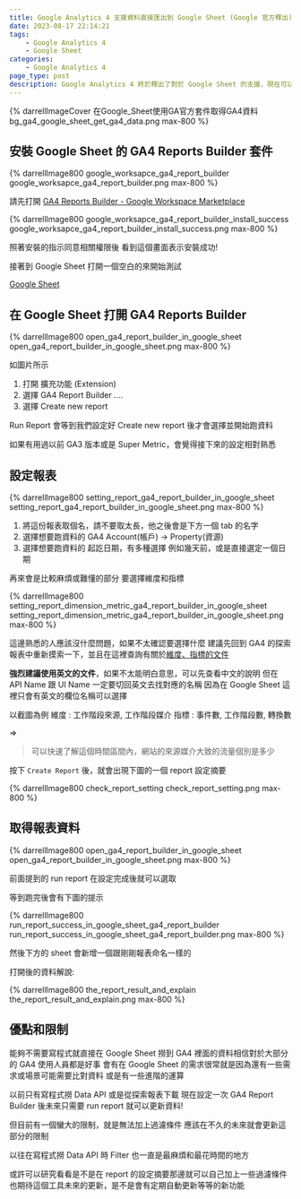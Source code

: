```yaml
---
title: Google Analytics 4 支援資料直接匯出到 Google Sheet (Google 官方釋出)
date: 2023-08-17 22:14:21
tags:
	- Google Analytics 4
	- Google Sheet
categories:
	- Google Analytics 4
page_type: post
description: Google Analytics 4 終於釋出了對於 Google Sheet 的支援，現在可以直接在 Google Sheet 取得 GA4 的資料匯出了! 再也不用自己寫程式在 Google App Script 來串接 GA4 Data API。
---
```


{% darrellImageCover 在Google_Sheet使用GA官方套件取得GA4資料 bg_ga4_google_sheet_get_ga4_data.png max-800 %}

## 安裝 Google Sheet 的 GA4 Reports Builder 套件

{% darrellImage800 google_worksapce_ga4_report_builder google_worksapce_ga4_report_builder.png max-800 %}

請先打開 [ GA4 Reports Builder - Google Workspace Marketplace](https://workspace.google.com/marketplace/app/ga4_reports_builder_for_google_analytics/589269949355)

{% darrellImage800 google_worksapce_ga4_report_builder_install_success google_worksapce_ga4_report_builder_install_success.png max-800 %}

照著安裝的指示同意相關權限後
看到這個畫面表示安裝成功!

接著到 Google Sheet 打開一個空白的來開始測試

[Google Sheet](https://docs.google.com/spreadsheets/)

## 在 Google Sheet 打開 GA4 Reports Builder

{% darrellImage800 open_ga4_report_builder_in_google_sheet open_ga4_report_builder_in_google_sheet.png max-800 %}

如圖片所示
1. 打開 擴充功能 (Extension)
2. 選擇 GA4 Report Builder ....
3. 選擇 Create new report

Run Report 會等到我們設定好 Create new report 後才會選擇並開始跑資料

如果有用過以前 GA3 版本或是 Super Metric，會覺得接下來的設定相對熟悉

## 設定報表

{% darrellImage800 setting_report_ga4_report_builder_in_google_sheet setting_report_ga4_report_builder_in_google_sheet.png max-800 %}

1. 將這份報表取個名，請不要取太長，他之後會是下方一個 tab 的名字
2. 選擇想要跑資料的 GA4 Account(帳戶) -> Property(資源)
3. 選擇想要跑資料的 起訖日期，有多種選擇 例如幾天前，或是直接選定一個日期

再來會是比較麻煩或難懂的部分
要選擇維度和指標

{% darrellImage800 setting_report_dimension_metric_ga4_report_builder_in_google_sheet setting_report_dimension_metric_ga4_report_builder_in_google_sheet.png max-800 %}

這邊熟悉的人應該沒什麼問題，如果不太確認要選擇什麼
建議先回到 GA4 的探索報表中重新摸索一下，並且在這裡查詢有關於[維度、指標的文件](https://developers.google.com/analytics/devguides/reporting/data/v1/api-schema?hl=en)

**強烈建議使用英文的文件**，如果不太能明白意思，可以先查看中文的說明
但在 API Name 跟 UI Name 一定要切回英文去找對應的名稱
因為在 Google Sheet 這裡只會有英文的欄位名稱可以選擇

以截圖為例
維度 : 工作階段來源, 工作階段媒介
指標 : 事件數, 工作階段數, 轉換數

=>
> 可以快速了解這個時間區間內，網站的來源媒介大致的流量個別是多少

按下 `Create Report` 後，就會出現下圖的一個 report 設定摘要

{% darrellImage800 check_report_setting check_report_setting.png max-800 %}

## 取得報表資料

{% darrellImage800 open_ga4_report_builder_in_google_sheet open_ga4_report_builder_in_google_sheet.png max-800 %}

前面提到的 run report 在設定完成後就可以選取

等到跑完後會有下圖的提示

{% darrellImage800 run_report_success_in_google_sheet_ga4_report_builder run_report_success_in_google_sheet_ga4_report_builder.png max-800 %}

然後下方的 sheet 會新增一個跟剛剛報表命名一樣的

打開後的資料解說:

{% darrellImage800 the_report_result_and_explain the_report_result_and_explain.png max-800 %}

## 優點和限制

能夠不需要寫程式就直接在 Google Sheet 撈到 GA4 裡面的資料相信對於大部分的 GA4 使用人員都是好事
會有在 Google Sheet 的需求很常就是因為還有一些需求或場景可能需要比對資料
或是有一些進階的運算

以前只有寫程式撈 Data API 或是從探索報表下載
現在設定一次 GA4 Report Builder 後未來只需要 run report 就可以更新資料!

但目前有一個蠻大的限制，就是無法加上過濾條件
應該在不久的未來就會更新這部分的限制

以往在寫程式撈 Data API 時 Filter 也一直是最麻煩和最花時間的地方

或許可以研究看看是不是在 report 的設定摘要那邊就可以自己加上一些過濾條件
也期待這個工具未來的更新，是不是會有定期自動更新等等的新功能


